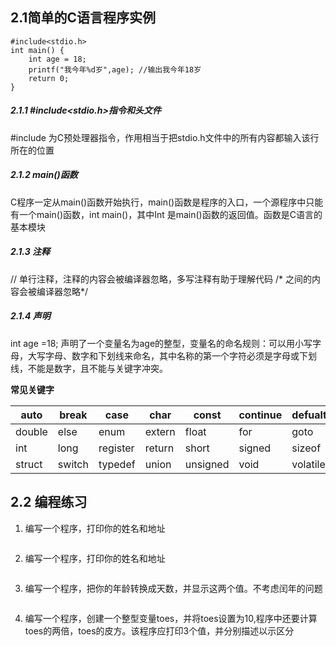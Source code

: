 ## 2.1简单的C语言程序实例
```
#include<stdio.h>
int main() {
	int age = 18;
	printf("我今年%d岁",age); //输出我今年18岁
	return 0;
}
```

##### 2.1.1 #include<stdio.h>指令和头文件
#include 为C预处理器指令，作用相当于把stdio.h文件中的所有内容都输入该行所在的位置

##### 2.1.2 main()函数
C程序一定从main()函数开始执行，main()函数是程序的入口，一个源程序中只能有一个main()函数，int main()，其中Int 是main()函数的返回值。函数是C语言的基本模块

##### 2.1.3 注释
// 单行注释，注释的内容会被编译器忽略，多写注释有助于理解代码
/* 之间的内容会被编译器忽略*/ 

##### 2.1.4 声明
int age =18;
声明了一个变量名为age的整型，变量名的命名规则：可以用小写字母，大写字母、数字和下划线来命名，其中名称的第一个字符必须是字母或下划线，不能是数字，且不能与关键字冲突。

**常见关键字**

| auto   | break  | case     | char   | const    | continue | defualt  | do     |
| ------ | ------ | -------- | ------ | -------- | -------- | -------- | ------ |
| double | else   | enum     | extern | float    | for      | goto     | if     |
| int    | long   | register | return | short    | signed   | sizeof   | static |
| struct | switch | typedef  | union  | unsigned | void     | volatile | while  |



## 2.2 编程练习

1. 编写一个程序，打印你的姓名和地址

   ```c
   
   ```

2. 编写一个程序，打印你的姓名和地址

   ```
   
   ```

3. 编写一个程序，把你的年龄转换成天数，并显示这两个值。不考虑闰年的问题

   ```c
   
   ```

4. 编写一个程序，创建一个整型变量toes，并将toes设置为10,程序中还要计算toes的两倍，toes的皮方。该程序应打印3个值，并分别描述以示区分

   
